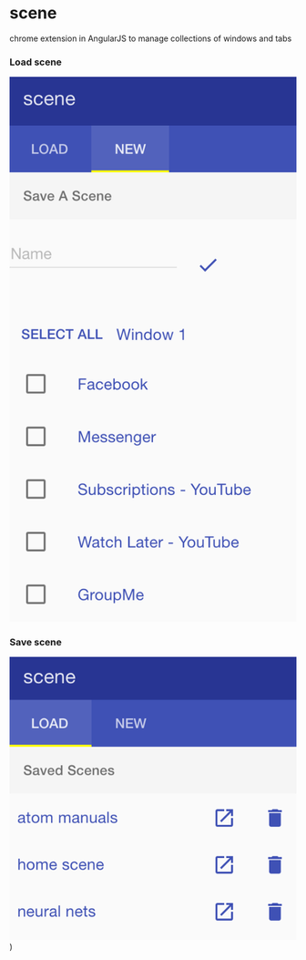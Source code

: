 # scene
chrome extension in AngularJS to manage collections of windows and tabs



### Load scene

![alt tag](./readmeimg/load.png)




### Save scene

![alt tag](./readmeimg/save.png))
